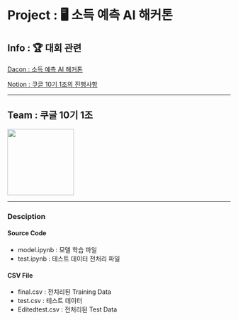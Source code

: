 # Project : 🖥 소득 예측 AI 해커톤

## Info : 🏆 대회 관련

[Dacon : 소득 예측 AI 해커톤](https://dacon.io/competitions/official/236230/overview/description)

[Notion : 쿠글 10기 1조의 진행사항](https://lemon-paw-6c8.notion.site/EDA-6a386e559814455ba3ca28df096771f8?pvs=4)

---

## Team : 쿠글 10기 1조

<img src="https://github.com/forwarder1121/AI-Income-Prediction-Hackathon/assets/66872094/de024666-95af-48d7-b80e-89e1bc79e02a" width="150" height="150"/>

---

### Desciption

#### Source Code

-   model.ipynb : 모델 학습 파일
-   test.ipynb : 테스트 데이터 전처리 파일

#### CSV File

-   final.csv : 전치리된 Training Data
-   test.csv : 테스트 데이터
-   Editedtest.csv : 전처리된 Test Data
